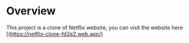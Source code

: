 # Overview

This project is a clone of Netflix website, you can visit the website here  [([https://netflix-clone-fd2e2.web.app/)](https://netflix-clone-fd2e2.web.app/](https://662759a7b1f5ea5f6c9ee838--sparkly-lolly-490d6c.netlify.app/))
